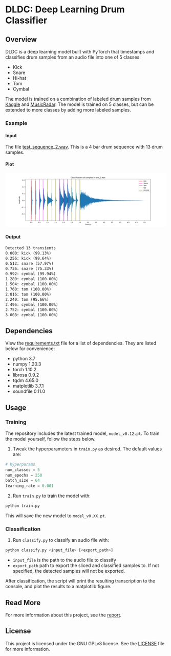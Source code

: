 # DLDC: Deep Learning Drum Classifier

## Overview

DLDC is a deep learning model built with PyTorch that timestamps and  classifies drum samples from an audio file into one of 5 classes:

- Kick
- Snare
- Hi-hat
- Tom
- Cymbal

The model is trained on a combination of labeled drum samples from [Kaggle](https://www.kaggle.com/datasets/anubhavchhabra/drum-kit-sound-samples) and [MusicRadar](https://www.musicradar.com/news/drums/1000-free-drum-samples). The model is trained on 5 classes, but can be extended to more classes by adding more labeled samples.

### Example

#### Input

The file [test_sequence_2.wav](test/test_sequence_2.wav). This is a 4 bar drum sequence with 13 drum samples.

#### Plot

![classification of test track 1.](images/test-2-classification.png)

####  Output
```
Detected 13 transients
0.000: kick (99.13%)
0.256: kick (99.64%)
0.512: snare (57.97%)
0.736: snare (75.33%)
0.992: cymbal (99.94%)
1.280: cymbal (100.00%)
1.504: cymbal (100.00%)
1.760: tom (100.00%)
2.016: tom (100.00%)
2.240: tom (95.66%)
2.496: cymbal (100.00%)
2.752: cymbal (100.00%)
3.008: cymbal (100.00%)
```

## Dependencies

View the [requirements.txt](requirements.txt) file for a list of dependencies. They are listed below for convenience:

- python 3.7
- numpy 1.20.3
- torch 1.10.2
- librosa 0.9.2
- tqdm 4.65.0
- matplotlib 3.7.1
- soundfile 0.11.0

## Usage

### Training

The repository includes the latest trained model, `model_v0.12.pt`. To train the model yourself, follow the steps below.

1. Tweak the hyperparameters in `train.py` as desired. The default values are:

```py
# hyperparams
num_classes = 5
num_epochs = 250
batch_size = 64
learning_rate = 0.001
```

2. Run `train.py` to train the model with:

```py
python train.py
```

This will save the new model to `model_v0.XX.pt`.

### Classification

1. Run `classify.py` to classify an audio file with:

```py
python classify.py <input_file> [<export_path>]
```

- `input_file` is the path to the audio file to classify
- `export_path` path to export the sliced and classified samples to. If not specified, the detected samples will not be exported. 

After classification, the script will print the resulting transcription to the console, and plot the results to a matplotlib figure.

## Read More

For more information about this project, see the [report](/report/project-report.pdf).

## License

This project is licensed under the GNU GPLv3 license. See the [LICENSE](LICENSE) file for more information.
